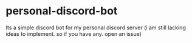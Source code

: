 # personal-discord-bot

Its a simple discord bot for my personal discord server (i am still lacking ideas to implement. so if you have any. open an issue)
